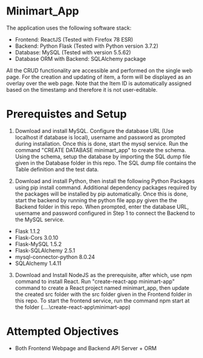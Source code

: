 # Minimart_App

The application uses the following software stack:
- Frontend: ReactJS (Tested with Firefox 78 ESR)
- Backend: Python Flask (Tested with Python version 3.7.2)
- Database: MySQL (Tested with version 5.5.62)
- Database ORM with Backend: SQLAlchemy package

All the CRUD functionality are accessible and performed on the single web page. For the creation and updating of item, a form will be displayed as an overlay over the web page. Note that the Item ID is automatically assigned based on the timestamp and therefore it is not user-editable.

# Prerequistes and Setup
1. Download and install MySQL. Configure the database URL (Use localhost if database is local), username and password as prompted during installation. Once this is done, start the mysql service. Run the command "CREATE DATABASE minimart_app" to create the schema. Using the schema, setup the database by importing the SQL dump file given in the Database folder in this repo. The SQL dump file contains the Table definition and the test data. 

2. Download and install Python, then install the following Python Packages using pip install command. Additional dependency packages required by the packages will be installed by pip automatically. Once this is done, start the backend by running the python file app.py given the the Backend folder in this repo. When prompted, enter the database URL, username and password configured in Step 1 to connect the Backend to the MySQL service.
- Flask                  1.1.2
- Flask-Cors             3.0.10
- Flask-MySQL            1.5.2
- Flask-SQLAlchemy       2.5.1
- mysql-connector-python 8.0.24
- SQLAlchemy             1.4.11

3. Download and Install NodeJS as the prerequisite, after which, use npm command to install React. Run "create-react-app minimart-app" command to create a React project named minimart_app, then update the created src folder with the src folder given in the Frontend folder in this repo. To start the frontend service, run the command npm start at the folder (....\create-react-app\minimart-app)

# Attempted Objectives
- Both Frontend Webpage and Backend API Server + ORM
